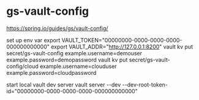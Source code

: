 # gs-vault-config
https://spring.io/guides/gs/vault-config/

set up env var
export VAULT_TOKEN="00000000-0000-0000-0000-000000000000" 
export VAULT_ADDR="http://127.0.0.1:8200"
vault kv put secret/gs-vault-config example.username=demouser example.password=demopassword
vault kv put secret/gs-vault-config/cloud example.username=clouduser example.password=cloudpassword

start local vault dev server
vault server --dev --dev-root-token-id="00000000-0000-0000-0000-000000000000"
